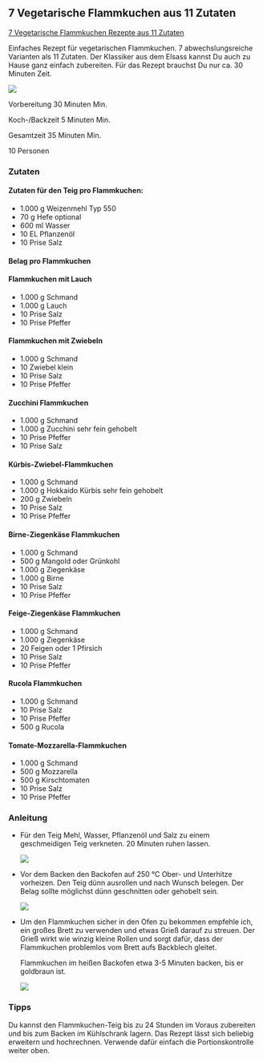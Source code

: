 ## 7 Vegetarische Flammkuchen aus 11 Zutaten

[7 Vegetarische Flammkuchen Rezepte aus 11 Zutaten](https://heissehimbeeren.com/7-vegetarische-flammkuchen-rezepte-aus-11-zutaten/#recipe)

Einfaches
 Rezept für vegetarischen Flammkuchen. 7 abwechslungsreiche Varianten 
als 11 Zutaten. Der Klassiker aus dem Elsass kannst Du auch zu Hause 
ganz einfach zubereiten. Für das Rezept brauchst Du nur ca. 30 Minuten 
Zeit.

![](K:\data\md\_bilder\2025-04-17-11-40-21-flammkuchen-vegetarisch-25-500x500.webp)

Vorbereitung 30 Minuten Min.

Koch-/Backzeit 5 Minuten Min.

Gesamtzeit 35 Minuten Min.

10 Personen

### Zutaten

#### Zutaten für den Teig pro Flammkuchen:

- 1.000 g Weizenmehl Typ 550
- 70 g Hefe optional
- 600 ml Wasser
- 10 EL Pflanzenöl
- 10 Prise Salz

#### Belag pro Flammkuchen

#### Flammkuchen mit Lauch

- 1.000 g Schmand
- 1.000 g Lauch
- 10 Prise Salz
- 10 Prise Pfeffer

#### **Flammkuchen mit Zwiebeln**

- 1.000 g Schmand
- 10 Zwiebel klein
- 10 Prise Salz
- 10 Prise Pfeffer

#### **Zucchini Flammkuchen**

- 1.000 g Schmand
- 1.000 g Zucchini sehr fein gehobelt
- 10 Prise Pfeffer
- 10 Prise Salz

#### **Kürbis-Zwiebel-Flammkuchen**

- 1.000 g Schmand
- 1.000 g Hokkaido Kürbis sehr fein gehobelt
- 200 g Zwiebeln
- 10 Prise Salz
- 10 Prise Pfeffer

#### **Birne-Ziegenkäse Flammkuchen**

- 1.000 g Schmand
- 500 g Mangold oder Grünkohl
- 1.000 g Ziegenkäse
- 1.000 g Birne
- 10 Prise Salz
- 10 Prise Pfeffer

#### **Feige-Ziegenkäse Flammkuchen**

- 1.000 g Schmand
- 1.000 g Ziegenkäse
- 20 Feigen oder 1 Pfirsich
- 10 Prise Salz
- 10 Prise Pfeffer

#### **Rucola Flammkuchen**

- 1.000 g Schmand
- 10 Prise Salz
- 10 Prise Pfeffer
- 500 g Rucola

#### **Tomate-Mozzarella-Flammkuchen**

- 1.000 g Schmand
- 500 g Mozzarella
- 500 g Kirschtomaten
- 10 Prise Salz
- 10 Prise Pfeffer

### Anleitung

- Für den Teig Mehl, Wasser, Pflanzenöl und Salz zu einem geschmeidigen Teig verkneten. 20 Minuten ruhen lassen.
  
  ![](https://heissehimbeeren.com/wp-content/uploads/2022/08/flammkuchen-vegetarisch-Rezept-1-683x1024.webp)

- Vor
   dem Backen den Backofen auf 250 °C Ober- und Unterhitze vorheizen. Den 
  Teig dünn ausrollen und nach Wunsch belegen. Der Belag sollte möglichst 
  dünn geschnitten oder gehobelt sein.
  
  ![](https://heissehimbeeren.com/wp-content/uploads/2022/08/flammkuchen-vegetarisch-Rezept-2-683x1024.webp)

- Um
   den Flammkuchen sicher in den Ofen zu bekommen empfehle ich, ein großes
   Brett zu verwenden und etwas Grieß darauf zu streuen. Der Grieß wirkt 
  wie winzig kleine Rollen und sorgt dafür, dass der Flammkuchen 
  problemlos vom Brett aufs Backblech gleitet.
  
  Flammkuchen im heißen Backofen etwa 3-5 Minuten backen, bis er goldbraun ist.
  
  ![](https://heissehimbeeren.com/wp-content/uploads/2022/08/flammkuchen-vegetarisch-Rezept-3-683x1024.webp)

### Tipps

Du kannst den Flammkuchen-Teig bis zu 24 Stunden im Voraus zubereiten und bis zum Backen im Kühlschrank lagern. Das Rezept lässt sich beliebig 
erweitern und hochrechnen. Verwende dafür einfach die Portionskontrolle 
weiter oben.
